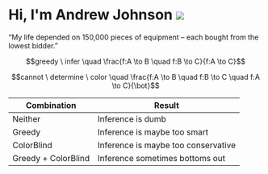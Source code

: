 # Hi, I'm Andrew Johnson ![](https://komarev.com/ghpvc/?username=andrew-johnson-4)

“My life depended on 150,000 pieces of equipment – each bought from the lowest bidder.”

$$greedy \ infer \quad \frac{f:A \to B \quad f:B \to C}{f:A \to C}$$

$$cannot \ determine \ color \quad \frac{f:A \to B \quad f:B \to C \quad f:A \to C}{\bot}$$


 Combination         | Result                                  |
---------------------|-----------------------------------------|
 Neither             | Inference is dumb                       |
 Greedy              | Inference is maybe too smart            |
 ColorBlind          | Inference is maybe too conservative     |
 Greedy + ColorBlind | Inference sometimes bottoms out         |
